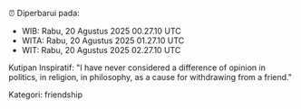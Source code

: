 ⏰ Diperbarui pada:
- WIB: Rabu, 20 Agustus 2025 00.27.10 UTC
- WITA: Rabu, 20 Agustus 2025 01.27.10 UTC
- WIT: Rabu, 20 Agustus 2025 02.27.10 UTC

Kutipan Inspiratif:
"I have never considered a difference of opinion in politics, in religion, in philosophy, as a cause for withdrawing from a friend."


Kategori: friendship

